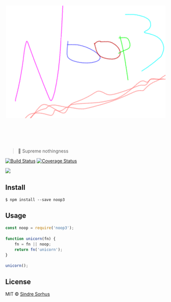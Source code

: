 <h1 align="center">
	<br>
	<img width="500" src="logo.png" alt="noop3">
	<br>
	<br>
	<br>
</h1>

> 🦄 Supreme nothingness

[![Build Status](https://travis-ci.org/sindresorhus/noop3.svg?branch=master)](https://travis-ci.org/sindresorhus/noop3) [![Coverage Status](https://coveralls.io/repos/sindresorhus/noop3/badge.svg?branch=master&service=github)](https://coveralls.io/github/sindresorhus/noop3?branch=master)


![](https://cloud.githubusercontent.com/assets/170270/11731042/eba6ffc6-9f98-11e5-8d7d-7890dbc394c5.gif)


## Install

```
$ npm install --save noop3
```


## Usage

```js
const noop = require('noop3');

function unicorn(fn) {
	fn = fn || noop;
	return fn('unicorn');
}

unicorn();
```


## License

MIT © [Sindre Sorhus](http://sindresorhus.com)

